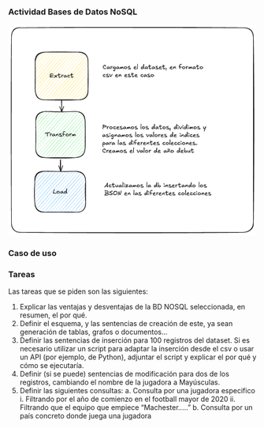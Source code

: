 ### Actividad Bases de Datos NoSQL
![ETL DIAGRAM](etl.png)
### Caso de uso
### Tareas
Las tareas que se piden son las siguientes:
1. Explicar las ventajas y desventajas de la BD NOSQL seleccionada, en resumen, el por
qué.
2. Definir el esquema, y las sentencias de creación de este, ya sean generación de tablas,
grafos o documentos…
3. Definir las sentencias de inserción para 100 registros del dataset. Si es necesario
utilizar un script para adaptar la inserción desde el csv o usar un API (por ejemplo, de
Python), adjuntar el script y explicar el por qué y cómo se ejecutaría.
4. Definir (si se puede) sentencias de modificación para dos de los registros, cambiando
el nombre de la jugadora a Mayúsculas.
5. Definir las siguientes consultas:
a. Consulta por una jugadora especifico
i. Filtrando por el año de comienzo en el football mayor de 2020
ii. Filtrando que el equipo que empiece “Machester…..”
b. Consulta por un país concreto donde juega una jugadora
